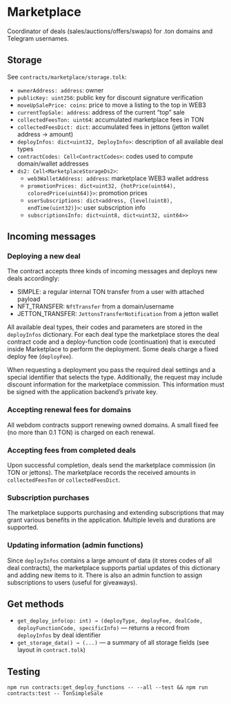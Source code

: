# Marketplace

Coordinator of deals (sales/auctions/offers/swaps) for .ton domains and Telegram usernames.

## Storage
See `contracts/marketplace/storage.tolk`:
- `ownerAddress: address`: owner
- `publicKey: uint256`: public key for discount signature verification
- `moveUpSalePrice: coins`: price to move a listing to the top in WEB3
- `currentTopSale: address`: address of the current “top” sale
- `collectedFeesTon: uint64`: accumulated marketplace fees in TON
- `collectedFeesDict: dict`: accumulated fees in jettons (jetton wallet address → amount)
- `deployInfos: dict<uint32, DeployInfo>`: description of all available deal types
- `contractCodes: Cell<ContractCodes>`: codes used to compute domain/wallet addresses
- `ds2: Cell<MarketplaceStorageDs2>`:
  - `web3WalletAddress: address`: marketplace WEB3 wallet address
  - `promotionPrices: dict<uint32, {hotPrice(uint64), coloredPrice(uint64)}>`: promotion prices
  - `userSubscriptions: dict<address, {level(uint8), endTime(uint32)}>`: user subscription info
  - `subscriptionsInfo: dict<uint8, dict<uint32, uint64>>`

## Incoming messages

### Deploying a new deal

The contract accepts three kinds of incoming messages and deploys new deals accordingly:
- SIMPLE: a regular internal TON transfer from a user with attached payload
- NFT_TRANSFER: `NftTransfer` from a domain/username
- JETTON_TRANSFER: `JettonsTransferNotification` from a jetton wallet

All available deal types, their codes and parameters are stored in the `deployInfos` dictionary. For each deal type the marketplace stores the deal contract code and a deploy-function code (continuation) that is executed inside Marketplace to perform the deployment. Some deals charge a fixed deploy fee (`deployFee`).

When requesting a deployment you pass the required deal settings and a special identifier that selects the type. Additionally, the request may include discount information for the marketplace commission. This information must be signed with the application backend’s private key.

### Accepting renewal fees for domains

All webdom contracts support renewing owned domains. A small fixed fee (no more than 0.1 TON) is charged on each renewal.

### Accepting fees from completed deals

Upon successful completion, deals send the marketplace commission (in TON or jettons). The marketplace records the received amounts in `collectedFeesTon` or `collectedFeesDict`.

### Subscription purchases

The marketplace supports purchasing and extending subscriptions that may grant various benefits in the application. Multiple levels and durations are supported.

### Updating information (admin functions)

Since `deployInfos` contains a large amount of data (it stores codes of all deal contracts), the marketplace supports partial updates of this dictionary and adding new items to it. There is also an admin function to assign subscriptions to users (useful for giveaways).

## Get methods
- `get_deploy_info(op: int) → (deployType, deployFee, dealCode, deployFunctionCode, specificInfo)` — returns a record from `deployInfos` by deal identifier
- `get_storage_data() → (...)` — a summary of all storage fields (see layout in `contract.tolk`)


## Testing

```shell
npm run contracts:get_deploy_functions -- --all --test && npm run contracts:test -- TonSimpleSale
```
